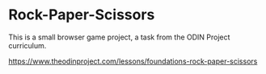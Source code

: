 # Rock-Paper-Scissors

This is a small browser game project, a task from the ODIN Project curriculum.

https://www.theodinproject.com/lessons/foundations-rock-paper-scissors